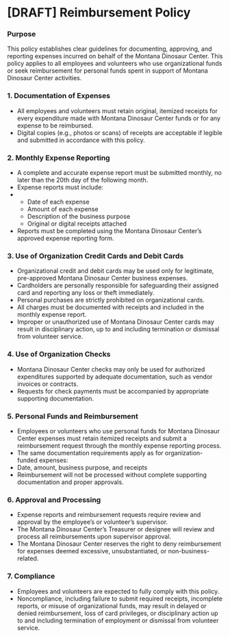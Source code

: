 # \[DRAFT] Reimbursement Policy

### Purpose <a href="#docs-internal-guid-d462e15a-7fff-c737-4077-3be6e84e43f0" id="docs-internal-guid-d462e15a-7fff-c737-4077-3be6e84e43f0"></a>

This policy establishes clear guidelines for documenting, approving, and reporting expenses incurred on behalf of the Montana Dinosaur Center. This policy applies to all employees and volunteers who use organizational funds or seek reimbursement for personal funds spent in support of Montana Dinosaur Center activities.

### 1. Documentation of Expenses

* All employees and volunteers must retain original, itemized receipts for every expenditure made with Montana Dinosaur Center funds or for any expense to be reimbursed.
* Digital copies (e.g., photos or scans) of receipts are acceptable if legible and submitted in accordance with this policy.

### 2. Monthly Expense Reporting

* A complete and accurate expense report must be submitted monthly, no later than the 20th day of the following month.
* Expense reports must include:
*
  * Date of each expense
  * Amount of each expense
  * Description of the business purpose
  * Original or digital receipts attached
* Reports must be completed using the Montana Dinosaur Center’s approved expense reporting form.

### 3. Use of Organization Credit Cards and Debit Cards

* Organizational credit and debit cards may be used only for legitimate, pre-approved Montana Dinosaur Center business expenses.
* Cardholders are personally responsible for safeguarding their assigned card and reporting any loss or theft immediately.
* Personal purchases are strictly prohibited on organizational cards.
* All charges must be documented with receipts and included in the monthly expense report.
* Improper or unauthorized use of Montana Dinosaur Center cards may result in disciplinary action, up to and including termination or dismissal from volunteer service.

### 4. Use of Organization Checks

* Montana Dinosaur Center checks may only be used for authorized expenditures supported by adequate documentation, such as vendor invoices or contracts.
* Requests for check payments must be accompanied by appropriate supporting documentation.

### 5. Personal Funds and Reimbursement

* Employees or volunteers who use personal funds for Montana Dinosaur Center expenses must retain itemized receipts and submit a reimbursement request through the monthly expense reporting process.
* The same documentation requirements apply as for organization-funded expenses:
* Date, amount, business purpose, and receipts
* Reimbursement will not be processed without complete supporting documentation and proper approvals.

### 6. Approval and Processing

* Expense reports and reimbursement requests require review and approval by the employee’s or volunteer’s supervisor.
* The Montana Dinosaur Center’s Treasurer or designee will review and process all reimbursements upon supervisor approval.
* The Montana Dinosaur Center reserves the right to deny reimbursement for expenses deemed excessive, unsubstantiated, or non-business-related.

### 7. Compliance

* Employees and volunteers are expected to fully comply with this policy.
* Noncompliance, including failure to submit required receipts, incomplete reports, or misuse of organizational funds, may result in delayed or denied reimbursement, loss of card privileges, or disciplinary action up to and including termination of employment or dismissal from volunteer service.
